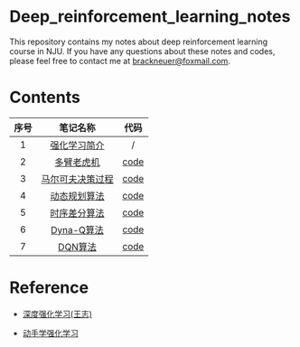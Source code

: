 # Deep_reinforcement_learning_notes

This repository contains my notes about deep reinforcement learning course in NJU. If you have any questions about these notes and codes, please feel free to contact me at brackneuer@foxmail.com.

# Contents

| 序号 |                       笔记名称                        |                  代码                  |
| :--: | :---------------------------------------------------: | :------------------------------------: |
|  1   |     [强化学习简介](./笔记/第一节_强化学习简介.md)     |                   /                    |
|  2   |       [多臂老虎机](./笔记/第二节_多臂老虎机.md)       |    [code](./代码/第二节_多臂老虎机)    |
|  3   | [马尔可夫决策过程](./笔记/第三节_马尔可夫决策过程.md) | [code](./代码/第三节_马尔可夫决策过程) |
|  4   |     [动态规划算法](./笔记/第四节_动态规划算法.md)     |   [code](./代码/第四节_动态规划算法)   |
|  5   |     [时序差分算法](./笔记/第五节_时序差分算法.md)     |   [code](./代码/第五节_时序差分算法)   |
|  6   |       [Dyna-Q算法](./笔记/第六节_Dyna_Q算法.md)       |    [code](./代码/第六节_Dyna_Q算法)    |
|  7   |          [DQN算法](./笔记/第七节_DQN算法.md)          |     [code](./代码/第七节_DQN算法)      |

# Reference

- [深度强化学习(王志)](https://heyuanmingong.github.io/teaching.html)

- [动手学强化学习](https://hrl.boyuai.com/chapter/intro)
